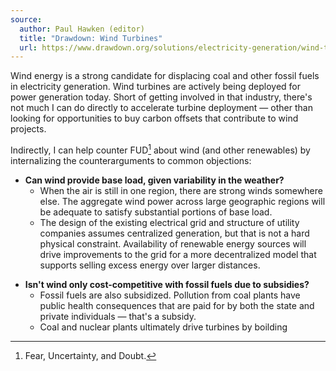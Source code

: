 ```yaml
---
source:
  author: Paul Hawken (editor)
  title: "Drawdown: Wind Turbines"
  url: https://www.drawdown.org/solutions/electricity-generation/wind-turbines-onshore
---
```


Wind energy is a strong candidate for displacing coal and other fossil fuels in electricity generation. Wind turbines are actively being deployed for power generation today. Short of getting involved in that industry, there's not much I can do directly to accelerate turbine deployment — other than looking for opportunities to buy carbon offsets that contribute to wind projects.

Indirectly, I can help counter FUD[^1] about wind (and other renewables) by internalizing the counterarguments to common objections:

- **Can wind provide base load, given variability in the weather?**
  - When the air is still in one region, there are strong winds somewhere else. The aggregate wind power across large geographic regions will be adequate to satisfy substantial portions of base load.
  - The design of the existing electrical grid and structure of utility companies assumes centralized generation, but that is not a hard physical constraint. Availability of renewable energy sources will drive improvements to the grid for a more decentralized model that supports selling excess energy over larger distances.

* **Isn't wind only cost-competitive with fossil fuels due to subsidies?**
  - Fossil fuels are also subsidized. Pollution from coal plants have public health consequences that are paid for by both the state and private individuals — that's a subsidy.
  - Coal and nuclear plants ultimately drive turbines by boilding

[^1]: Fear, Uncertainty, and Doubt.
